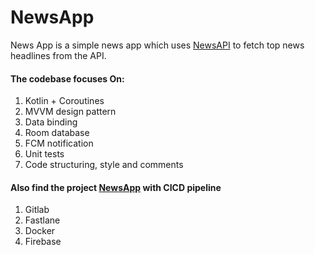 # NewsApp
News App is a simple news app which uses [NewsAPI](https://newsapi.org/) to fetch top news headlines from the API.
#### The codebase focuses On:
1. Kotlin + Coroutines
2. MVVM design pattern
3. Data binding
4. Room database
5. FCM notification
6. Unit tests
7. Code structuring, style and comments

#### Also find the project [NewsApp](https://gitlab.com/sandeepk784/NewsApp) with CICD pipeline
1. Gitlab
2. Fastlane
3. Docker
4. Firebase
